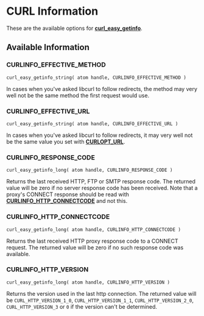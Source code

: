 # CURL Information

These are the available options for **[curl_easy_getinfo](CURL.md#curl_easy_getinfo)**.

## Available Information

### CURLINFO_EFFECTIVE_METHOD

`curl_easy_getinfo_string( atom handle, CURLINFO_EFFECTIVE_METHOD )`

In cases when you've asked libcurl to follow redirects, the method may very well not be the same method the first request would use.

### CURLINFO_EFFECTIVE_URL

`curl_easy_getinfo_string( atom handle, CURLINFO_EFFECTIVE_URL )`

In cases when you've asked libcurl to follow redirects, it may very well not be the same value you set with **[CURLOPT_URL](CURLOPT.md#CURLOPT_URL)**.

### CURLINFO_RESPONSE_CODE

`curl_easy_getinfo_long( atom handle, CURLINFO_RESPONSE_CODE )`

Returns the last received HTTP, FTP or SMTP response code. The returned value will be zero if no server response code has been received. Note that a proxy's CONNECT response should be read with **[CURLINFO_HTTP_CONNECTCODE](#CURLINFO_HTTP_CONNECTCODE)** and not this.

### CURLINFO_HTTP_CONNECTCODE

`curl_easy_getinfo_long( atom handle, CURLINFO_HTTP_CONNECTCODE )`

Returns the last received HTTP proxy response code to a CONNECT request. The returned value will be zero if no such response code was available.

### CURLINFO_HTTP_VERSION

`curl_easy_getinfo_long( atom handle, CURLINFO_HTTP_VERSION )`

Returns the version used in the last http connection. The returned value will be `CURL_HTTP_VERSION_1_0`, `CURL_HTTP_VERSION_1_1`, `CURL_HTTP_VERSION_2_0`, `CURL_HTTP_VERSION_3` or `0` if the version can't be determined.

